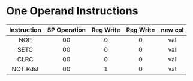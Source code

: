 # One Operand Instructions

| Instruction | SP Operation | Reg Write | Reg Write | new col |
| :---------: | :----------: | :-------: | :-------: | :-----: |
|     NOP     |      00      |     0     |     0     |   val   |
|    SETC     |      00      |     0     |     0     |   val   |
|    CLRC     |      00      |     0     |     0     |   val   |
|  NOT Rdst   |      00      |     1     |     0     |   val   |
